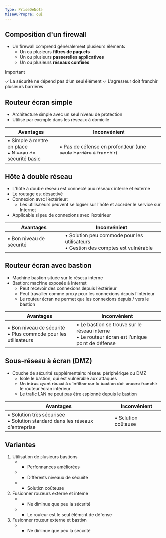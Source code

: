 ```yaml
---
Type: PriseDeNote
MiseAuPropre: oui
---
```


## Composition d'un firewall
- Un firewall comprend généralement plusieurs éléments
	- Un ou plusieurs **filtres de paquets**
	- Un ou plusieurs **passerelles applicatives** 
	- Un ou plusieurs **réseaux confinés** 

>[!important]
>✓ La sécurité ne dépend pas d’un seul élément 
>✓ L’agresseur doit franchir plusieurs barrières

## Routeur écran simple
- Architecture simple avec un seul niveau de protection
- Utilisé par exemple dans les réseaux à domicile
  
| Avantages | Inconvénient |
| --------- | ------------ |
|• Simple à mettre en place <br>• Niveau de sécurité basic|              • Pas de défense en profondeur (une seule barrière à franchir)|

## Hôte à double réseau
- L’hôte à double réseau est connecté aux réseaux interne et externe 
- Le routage est désactivé 
- Connexion avec l’extérieur:
	- Les utilisateurs peuvent se loguer sur l’hôte et accéder le service sur Internet
- Applicable si peu de connexions avec l’extérieur

| Avantages                | Inconvénient |
| ------------------------ | ------------ |
| • Bon niveau de sécurité |• Solution peu commode pour les utilisateurs <br>• Gestion des comptes est vulnérable|

## Routeur écran avec bastion
- Machine bastion située sur le réseau interne 
- Bastion: machine exposée à Internet 
	- Peut recevoir des connexions depuis l’extérieur 
	- Peut travailler comme proxy pour les connexions depuis l’intérieur 
	- Le routeur écran ne permet que les connexions depuis / vers le bastion

| Avantages                                                         | Inconvénient |
| ----------------------------------------------------------------- | ------------ |
| • Bon niveau de sécurité <br>• Plus commode pour les utilisateurs |• Le bastion se trouve sur le réseau interne <br>• Le routeur écran est l’unique point de défense|

## Sous-réseau à écran (DMZ)
- Couche de sécurité supplémentaire: réseau périphérique ou DMZ
	- Isole le bastion, qui est vulnérable aux attaques 
	- Un intrus ayant réussi à s’infiltrer sur le bastion doit encore franchir le routeur écran intérieur 
	- Le trafic LAN ne peut pas être espionné depuis le bastion

| Avantages                                                                       | Inconvénient |
| ------------------------------------------------------------------------------- | ------------ |
| • Solution très sécurisée <br>• Solution standard dans les réseaux d’entreprise |• Solution coûteuse|

## Variantes
1. Utilisation de plusieurs bastions
	- + Performances améliorées
	- + Différents niveaux de sécurité 
	- - Solution coûteuse
2. Fusionner routeurs externe et interne
	- + Ne diminue que peu la sécurité 
	- - Le routeur est le seul élément de défense
3. Fusionner routeur externe et bastion
	- + Ne diminue que peu la sécurité





